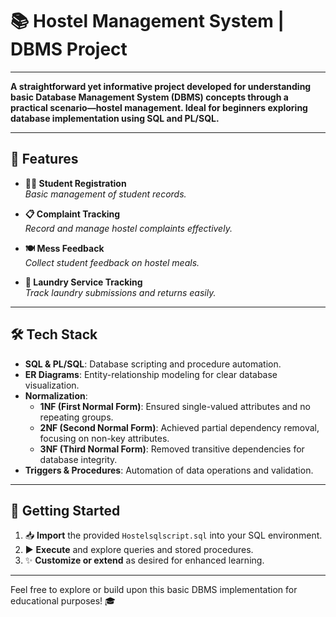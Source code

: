 # 📚 **Hostel Management System | DBMS Project**
---

**A straightforward yet informative project developed for understanding basic Database Management System (DBMS) concepts through a practical scenario—hostel management. Ideal for beginners exploring database implementation using SQL and PL/SQL.**

---

## 📌 **Features**

- **🧑‍🎓 Student Registration**  
  _Basic management of student records._

- **📋 Complaint Tracking**  
  _Record and manage hostel complaints effectively._

- **🍽️ Mess Feedback**  
  _Collect student feedback on hostel meals._

- **🧺 Laundry Service Tracking**  
  _Track laundry submissions and returns easily._

---

## 🛠️ **Tech Stack**

- **SQL & PL/SQL**: Database scripting and procedure automation.
- **ER Diagrams**: Entity-relationship modeling for clear database visualization.
- **Normalization**:
  - **1NF (First Normal Form)**: Ensured single-valued attributes and no repeating groups.
  - **2NF (Second Normal Form)**: Achieved partial dependency removal, focusing on non-key attributes.
  - **3NF (Third Normal Form)**: Removed transitive dependencies for database integrity.
- **Triggers & Procedures**: Automation of data operations and validation.

---

## 🚀 **Getting Started**

1. 📥 **Import** the provided `Hostelsqlscript.sql` into your SQL environment.
2. ▶️ **Execute** and explore queries and stored procedures.
3. ✨ **Customize or extend** as desired for enhanced learning.

---

Feel free to explore or build upon this basic DBMS implementation for educational purposes! 🎓

